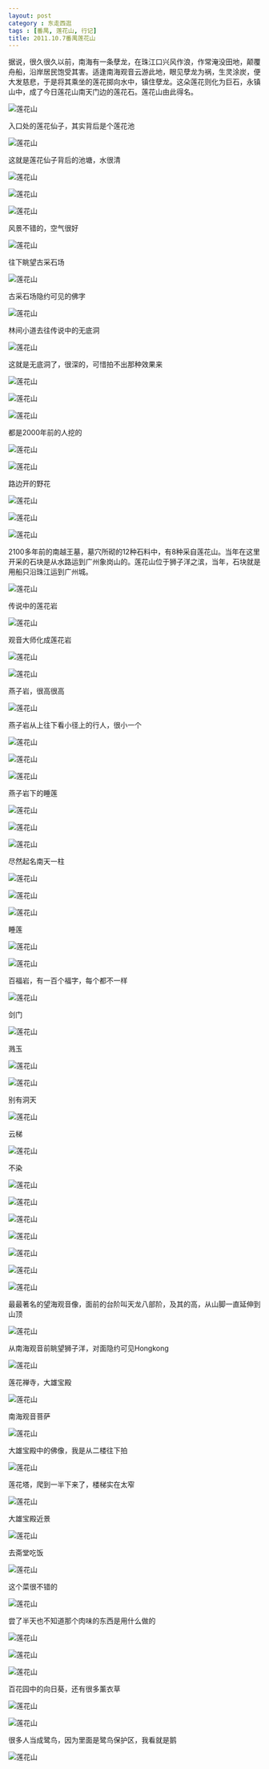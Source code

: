 ```yaml
---
layout: post
category : 东走西逛
tags : [番禺, 莲花山, 行记]
title: 2011.10.7番禺莲花山
---
```



据说，很久很久以前，南海有一条孽龙，在珠江口兴风作浪，作常淹没田地，颠覆舟船，沿岸居民饱受其害。适逢南海观音云游此地，眼见孽龙为祸，生灵涂炭，便大发慈悲，于是将其乘坐的莲花掷向水中，镇住孽龙。这朵莲花则化为巨石，永镇山中，成了今日莲花山南天门边的莲花石。莲花山由此得名。<!--more-->

![莲花山][4]




入口处的莲花仙子，其实背后是个莲花池

![莲花山][7]

这就是莲花仙子背后的池塘，水很清

![莲花山][13]

![莲花山][14]

![莲花山][15]

风景不错的，空气很好

![莲花山][17]

往下眺望古采石场

![莲花山][18]

古采石场隐约可见的佛字

![莲花山][23]

林间小道去往传说中的无底洞

![莲花山][24]

这就是无底洞了，很深的，可惜拍不出那种效果来

![莲花山][26]

![莲花山][29]

![莲花山][31]

都是2000年前的人挖的

![莲花山][32]

![莲花山][35]

路边开的野花

![莲花山][36]

![莲花山][42]

![莲花山][45]

2100多年前的南越王墓，墓穴所砌的12种石料中，有8种采自莲花山。当年在这里开采的石块是从水路运到广州象岗山的。莲花山位于狮子洋之滨，当年，石块就是用船只沿珠江运到广州城。

![莲花山][46]

传说中的莲花岩

![莲花山][47]

观音大师化成莲花岩

![莲花山][48]

![莲花山][51]

燕子岩，很高很高

![莲花山][53]

燕子岩从上往下看小径上的行人，很小一个

![莲花山][55]

![莲花山][56]

![莲花山][60]

燕子岩下的睡莲

![莲花山][61]

![莲花山][62]

![莲花山][63]

尽然起名南天一柱

![莲花山][66]

![莲花山][68]

![莲花山][70]

睡莲

![莲花山][72]

![莲花山][75]

百福岩，有一百个福字，每个都不一样

![莲花山][76]

剑门

![莲花山][79]

溅玉

![莲花山][81]

![莲花山][82]

别有洞天

![莲花山][83]

云梯

![莲花山][86]

不染

![莲花山][87]

![莲花山][88]

![莲花山][90]

![莲花山][93]

![莲花山][94]

![莲花山][97]

![莲花山][98]

最最著名的望海观音像，面前的台阶叫天龙八部阶，及其的高，从山脚一直延伸到山顶

![莲花山][99]

从南海观音前眺望狮子洋，对面隐约可见Hongkong

![莲花山][101]

莲花禅寺，大雄宝殿

![莲花山][102]

南海观音菩萨

![莲花山][108]

大雄宝殿中的佛像，我是从二楼往下拍

![莲花山][111]

莲花塔，爬到一半下来了，楼梯实在太窄

![莲花山][112]

大雄宝殿近景

![莲花山][113]

去斋堂吃饭

![莲花山][114]

这个菜很不错的

![莲花山][115]

尝了半天也不知道那个肉味的东西是用什么做的

![莲花山][119]

![莲花山][122]

![莲花山][123]

百花园中的向日葵，还有很多薰衣草

![莲花山][124]

![莲花山][126]

很多人当成鹭鸟，因为里面是鹭鸟保护区，我看就是鹅

![莲花山][129]

[4]: http://pic.yupoo.com/myhut_v/BHZAA0z6/14vpXc.jpg 
[7]: http://pic.yupoo.com/myhut_v/BHZAABdf/bHEqC.jpg
[13]: http://pic.yupoo.com/myhut_v/BHZABwPI/jNdO6.jpg
[14]: http://pic.yupoo.com/myhut_v/BHZACdOY/MwSZE.jpg
[15]: http://pic.yupoo.com/myhut_v/BHZACMuL/Netir.jpg
[17]: http://pic.yupoo.com/myhut_v/BHZADfl4/eD69f.jpg
[18]: http://pic.yupoo.com/myhut_v/BHZAE4kv/sL8Kq.jpg
[23]: http://pic.yupoo.com/myhut_v/BHZAEXck/JgY7S.jpg
[24]: http://pic.yupoo.com/myhut_v/BHZAFDVI/4rJrp.jpg
[26]: http://pic.yupoo.com/myhut_v/BHZAGM9g/AZTvz.jpg
[29]: http://pic.yupoo.com/myhut_v/BHZAHp9j/Clo0V.jpg
[31]: http://pic.yupoo.com/myhut_v/BHZAI1YF/bLlIt.jpg
[32]: http://pic.yupoo.com/myhut_v/BHZAIWt3/4YWr7.jpg
[35]: http://pic.yupoo.com/myhut_v/BHZAJcje/8iHKb.jpg
[36]: http://pic.yupoo.com/myhut_v/BHZAJZpx/OhvNI.jpg
[42]: http://pic.yupoo.com/myhut_v/BHZAKv8j/WUa9J.jpg
[45]: http://pic.yupoo.com/myhut_v/BHZALwxI/IOQE4.jpg
[46]: http://pic.yupoo.com/myhut_v/BHZAM3k2/smc7o.jpg
[47]: http://pic.yupoo.com/myhut_v/BHZAMIEA/3B3Za.jpg
[48]: http://pic.yupoo.com/myhut_v/BHZANDWe/XeFka.jpg
[51]: http://pic.yupoo.com/myhut_v/BHZAOlSG/a7OFN.jpg
[53]: http://pic.yupoo.com/myhut_v/BHZAOPm4/cJn6Q.jpg
[55]: http://pic.yupoo.com/myhut_v/BHZAPozl/D3bkh.jpg
[56]: http://pic.yupoo.com/myhut_v/BHZAPZs7/H4HuR.jpg
[60]: http://pic.yupoo.com/myhut_v/BHZAQS21/VUbIO.jpg
[61]: http://pic.yupoo.com/myhut_v/BHZARuYq/sr2dd.jpg
[62]: http://pic.yupoo.com/myhut_v/BHZAS55I/wjF2w.jpg
[63]: http://pic.yupoo.com/myhut_v/BHZASA2N/In3Kj.jpg
[66]: http://pic.yupoo.com/myhut_v/BHZATivT/6VlEJ.jpg
[68]: http://pic.yupoo.com/myhut_v/BHZATXIz/zUshS.jpg
[70]: http://pic.yupoo.com/myhut_v/BHZAUBp4/lgPkr.jpg
[72]: http://pic.yupoo.com/myhut_v/BHZAVuRH/TSzfE.jpg
[75]: http://pic.yupoo.com/myhut_v/BHZAVUL5/zyvqJ.jpg
[76]: http://pic.yupoo.com/myhut_v/BHZAWu4T/CxQbk.jpg
[79]: http://pic.yupoo.com/myhut_v/BHZAXr36/rq0cI.jpg
[81]: http://pic.yupoo.com/myhut_v/BHZAXQTF/5U2QF.jpg
[82]: http://pic.yupoo.com/myhut_v/BHZAYmKb/92YqY.jpg
[83]: http://pic.yupoo.com/myhut_v/BHZAYZpj/lQ6qg.jpg
[86]: http://pic.yupoo.com/myhut_v/BHZAZPHW/2Hmmr.jpg
[87]: http://pic.yupoo.com/myhut_v/BHZB03xx/jRGTW.jpg
[88]: http://pic.yupoo.com/myhut_v/BHZB0ZKI/R3h0W.jpg
[90]: http://pic.yupoo.com/myhut_v/BHZB1mxK/jXOEB.jpg
[93]: http://pic.yupoo.com/myhut_v/BHZB1JW4/108ftB.jpg
[94]: http://pic.yupoo.com/myhut_v/BHZB2KXU/ATT90.jpg
[97]: http://pic.yupoo.com/myhut_v/BHZB3t9h/H9aAy.jpg
[98]: http://pic.yupoo.com/myhut_v/BHZB3OM4/13BVKE.jpg
[99]: http://pic.yupoo.com/myhut_v/BHZB4pE8/Pr1Ju.jpg
[100]: http://pic.yupoo.com/myhut_v/BHZB4ZjM/DVf2V.jpg
[101]: http://pic.yupoo.com/myhut_v/BHZB5Y0q/15shy3.jpg
[102]: http://pic.yupoo.com/myhut_v/BHZB6fRy/HTZY1.jpg
[108]: http://pic.yupoo.com/myhut_v/BHZB7aA8/D9Wqz.jpg
[111]: http://pic.yupoo.com/myhut_v/BHZB7NgU/zvvnm.jpg
[112]: http://pic.yupoo.com/myhut_v/BHZB8M70/u3Och.jpg
[113]: http://pic.yupoo.com/myhut_v/BHZB98mD/6jiIH.jpg
[114]: http://pic.yupoo.com/myhut_v/BHZBaaU0/12Kffn.jpg
[115]: http://pic.yupoo.com/myhut_v/BHZBaQJF/lvWGn.jpg
[119]: http://pic.yupoo.com/myhut_v/BHZBbAvt/peLjx.jpg
[122]: http://pic.yupoo.com/myhut_v/BHZBbM70/SVYCj.jpg
[123]: http://pic.yupoo.com/myhut_v/BHZBcL5A/Pe4PN.jpg
[124]: http://pic.yupoo.com/myhut_v/BHZBdl81/B2KHf.jpg
[126]: http://pic.yupoo.com/myhut_v/BHZBdO13/LwtSM.jpg
[129]: http://pic.yupoo.com/myhut_v/BHZBeExv/cfUkc.jpg
